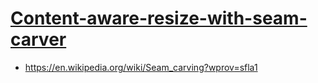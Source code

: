# [Content-aware-resize-with-seam-carver](https://trekhleb.dev/blog/2021/content-aware-image-resizing-in-javascript)

*  https://en.wikipedia.org/wiki/Seam_carving?wprov=sfla1
